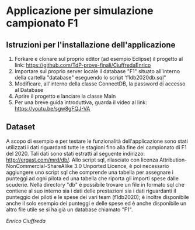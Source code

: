 # Applicazione per simulazione campionato F1
## Istruzioni per l'installazione dell'applicazione
1. Forkare e clonare sul proprio editor (ad esempio Eclipse) il progetto al link: https://github.com/TdP-prove-finali/CiuffredaEnrico
2. Importare sul proprio server locale il database "F1" situato all'interno della cartella "database" eseguendo lo script 'f1db2020db.sql"
3. Modificare, all'interno della classe ConnectDB, la password di accesso al Database
4. Aprire il progetto e lanciare la classe Main
5. Per una breve guida introduttiva, guarda il video al link: https://youtu.be/sgw8gFQJ-VA

## Dataset
A scopo di esempio e per testare le funzionalità dell'applicazione sono stati utilizzati i dati riguardanti tutte le stagioni fino alla fine del campionato di F1 del 2020. Tali dati sono stati estratti al seguente indirizzo: http://ergast.com/mrd/db/. Allo script sql, rilasciato con licenza Attribution-NonCommercial-ShareAlike 3.0 Unported Licence, è poi necessario aggiungere uno script sql che comprende una tabella per assegnare i punteggi ad ogni pilota ed una tabella che riporta gli importi spese dalle scuderie.
Nella directory "db" è possibile trovare un file in formato sql che contiene al suo interno sia i dati delle prestazioni sia i dati riguardanti il punteggio dei piloti e le spese dei vari team (f1db2020); è inoltre disponibile anche il solo esempio dei punteggi e delle spese ed è anche disponibile un altro file utile se si ha già un database chiamato "F1".

*Enrico Ciuffreda*
